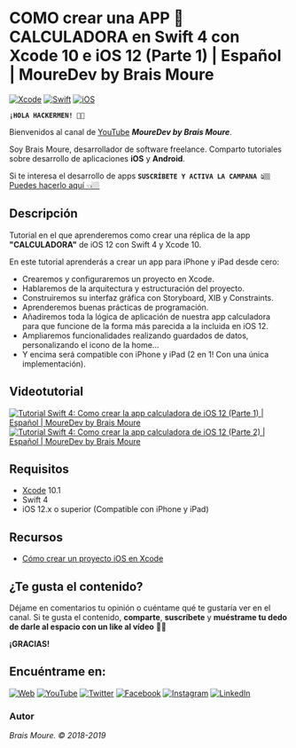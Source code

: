 # COMO crear una APP 🔢 CALCULADORA en Swift 4 con Xcode 10 e iOS 12 (Parte 1) | Español | MoureDev by Brais Moure
[![Xcode](https://img.shields.io/badge/Xcode-10.1-blue.svg?longCache=true&style=popout-square)]()
[![Swift](https://img.shields.io/badge/Swift-4-orange.svg?longCache=true&style=popout-square)]()
[![iOS](https://img.shields.io/badge/iOS-12.x+-lightgray.svg?longCache=true&style=popout-square)]()

**`¡HOLA HACKERMEN! 👋🏼`**

Bienvenidos al canal de [YouTube](https://www.youtube.com/channel/UCxPD7bsocoAMq8Dj18kmGyQ) ***MoureDev by Brais Moure***. 

Soy Brais Moure, desarrollador de software freelance. Comparto tutoriales sobre desarrollo de aplicaciones **iOS** y **Android**.

Si te interesa el desarrollo de apps **`SUSCRÍBETE Y ACTIVA LA CAMPANA 👆🏼`** [Puedes hacerlo aquí 👈🏼](https://www.youtube.com/channel/UCxPD7bsocoAMq8Dj18kmGyQ?sub_confirmation=1)

## Descripción
Tutorial en el que aprenderemos como crear una réplica de la app **"CALCULADORA"** de iOS 12 con Swift 4 y Xcode 10.

En este tutorial aprenderás a crear un app para iPhone y iPad desde cero:

* Crearemos y configuraremos un proyecto en Xcode.
* Hablaremos de la arquitectura y estructuración del proyecto.
* Construiremos su interfaz gráfica con Storyboard, XIB y Constraints.
* Aprenderemos buenas prácticas de programación. 
* Añadiremos toda la lógica de aplicación de nuestra app calculadora para que funcione de la forma más parecida a la incluida en iOS 12.
* Ampliaremos funcionalidades realizando guardados de datos, personalizando el icono de la home...
* Y encima será compatible con iPhone y iPad (2 en 1! Con una única implementación).

## Videotutorial
[![Tutorial Swift 4: Como crear la app calculadora de iOS 12 (Parte 1) | Español | MoureDev by Brais Moure](https://img.youtube.com/vi/6HMGRW0C70I/0.jpg)](https://www.youtube.com/watch?v=6HMGRW0C70I)
[![Tutorial Swift 4: Como crear la app calculadora de iOS 12 (Parte 2) | Español | MoureDev by Brais Moure](https://img.youtube.com/vi/8z8u0Nw0VZI/0.jpg)](https://www.youtube.com/watch?v=8z8u0Nw0VZI)

## Requisitos
* [Xcode](https://developer.apple.com/xcode/) 10.1
* Swift 4
* iOS 12.x o superior (Compatible con iPhone y iPad)

## Recursos
* [Cómo crear un proyecto iOS en Xcode](https://youtu.be/mdrSGhNeOwQ)

## ¿Te gusta el contenido?

Déjame en comentarios tu opinión o cuéntame qué te gustaría ver en el canal. 
Si te gusta el contenido, **comparte**, **suscríbete** y **muéstrame tu dedo de darle al espacio con un like al vídeo** 👍🏼

**¡GRACIAS!**

## Encuéntrame en:

[![Web](https://img.shields.io/badge/website-MoureDev.com-blue.svg?style=for-the-badge)](https://mouredev.com/)
[![YouTube](https://img.shields.io/badge/YouTube-MoureDev-red.svg?style=for-the-badge)](https://www.youtube.com/channel/UCxPD7bsocoAMq8Dj18kmGyQ)
[![Twitter](https://img.shields.io/badge/twitter-@MoureDev-blue.svg?style=for-the-badge)](https://twitter.com/MoureDev)
[![Facebook](https://img.shields.io/badge/Facebook-MoureDev-blue.svg?style=for-the-badge)](https://facebook.com/mouredev)
[![Instagram](https://img.shields.io/badge/Instagram-MoureDev-orange.svg?style=for-the-badge)](https://instagram.com/mouredev)
[![LinkedIn](https://img.shields.io/badge/LinkedIn-BraisMoure-blue.svg?style=for-the-badge)](https://www.linkedin.com/in/braismoure/)

### Autor
*Brais Moure. © 2018-2019*
